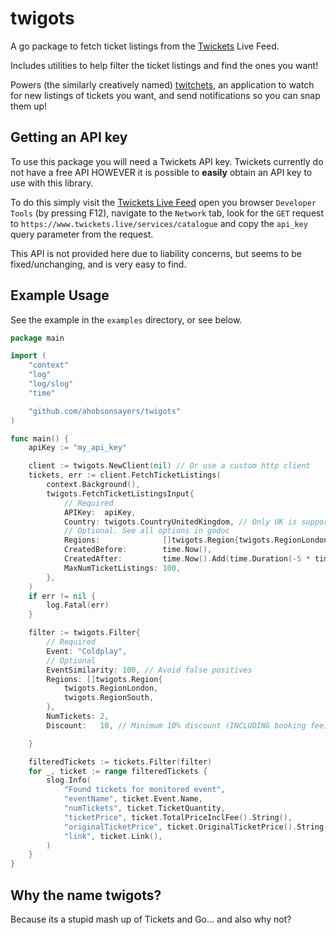 # twigots

A go package to fetch ticket listings from the [Twickets](https://www.twickets.live) Live Feed.

Includes utilities to help filter the ticket listings and find the ones you want!

Powers (the similarly creatively named)
[twitchets](https://github.com/ahobsonsayers/twitchets), an application to watch for new listings of tickets you want, and send notifications so you can snap them up!

## Getting an API key

To use this package you will need a Twickets API key. Twickets currently do not have a free API
HOWEVER it is possible to **easily** obtain an API key to use with this library.

To do this simply visit the [Twickets Live Feed](https://www.twickets.live/app/catalog/browse)
open you browser `Developer Tools` (by pressing F12), navigate to the `Network` tab, look for the
`GET` request to `https://www.twickets.live/services/catalogue` and copy the `api_key` query
parameter from the request.

This API is not provided here due to liability concerns, but seems to be fixed/unchanging, and
is very easy to find.

## Example Usage

See the example in the `examples` directory, or see below.

```go
package main

import (
	"context"
	"log"
	"log/slog"
	"time"

	"github.com/ahobsonsayers/twigots"
)

func main() {
	apiKey := "my_api_key"

	client := twigots.NewClient(nil) // Or use a custom http client
	tickets, err := client.FetchTicketListings(
		context.Background(),
		twigots.FetchTicketListingsInput{
			// Required
			APIKey:  apiKey,
			Country: twigots.CountryUnitedKingdom, // Only UK is supported at the moment
			// Optional. See all options in godoc
			Regions:              []twigots.Region{twigots.RegionLondon},
			CreatedBefore:        time.Now(),
			CreatedAfter:         time.Now().Add(time.Duration(-5 * time.Minute)), // 5 mins ago
			MaxNumTicketListings: 100,
		},
	)
	if err != nil {
		log.Fatal(err)
	}

	filter := twigots.Filter{
		// Required
		Event: "Coldplay",
		// Optional
		EventSimilarity: 100, // Avoid false positives
		Regions: []twigots.Region{
			twigots.RegionLondon,
			twigots.RegionSouth,
		},
		NumTickets: 2,
		Discount:   10, // Minimum 10% discount (INCLUDING booking fee)

	}

	filteredTickets := tickets.Filter(filter)
	for _, ticket := range filteredTickets {
		slog.Info(
			"Found tickets for monitored event",
			"eventName", ticket.Event.Name,
			"numTickets", ticket.TicketQuantity,
			"ticketPrice", ticket.TotalPriceInclFee().String(),
			"originalTicketPrice", ticket.OriginalTicketPrice().String(),
			"link", ticket.Link(),
		)
	}
}
```

## Why the name twigots?

Because its a stupid mash up of Tickets and Go... and also why not?

